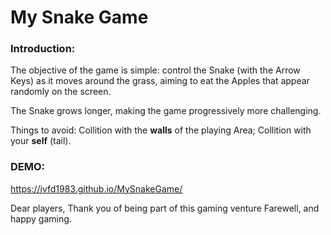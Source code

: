 # My Snake Game

### Introduction:
The objective of the game is simple: control the Snake (with the Arrow Keys) as it moves around the grass, aiming to eat the Apples that appear randomly on the screen.

The Snake grows longer, making the game progressively more challenging.

Things to avoid:
Collition with the **walls** of the playing Area;
Collition with your **self** (tail).

### DEMO:
https://jvfd1983.github.io/MySnakeGame/

Dear players,
Thank you of being part of this gaming venture
Farewell, and happy gaming.




